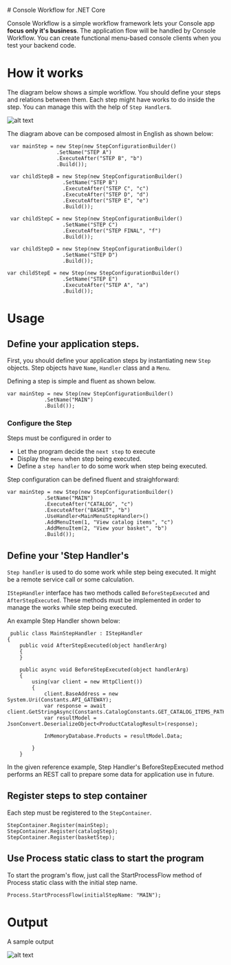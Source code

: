 
﻿# Console Workflow for .NET Core

Console Workflow is a simple workflow framework lets your Console app **focus only it's business**. The application flow  will be handled by Console Workflow. You can create functional menu-based console clients when you test your backend code.    

# How it works

The diagram below shows a simple workflow. You should define your steps and relations between them. Each step might have works to do inside the step. You can manage this with the help of `Step Handler`s.

![alt text](https://i.ibb.co/6sn0y5C/workflow-diagram.png)

The diagram above can be composed almost in English as shown below:

     var mainStep = new Step(new StepConfigurationBuilder()
                    .SetName("STEP A")
                    .ExecuteAfter("STEP B", "b")
                    .Build());
                    
     var childStepB = new Step(new StepConfigurationBuilder()
                      .SetName("STEP B")
                      .ExecuteAfter("STEP C", "c")
                      .ExecuteAfter("STEP D", "d")
                      .ExecuteAfter("STEP E", "e")
                      .Build());
                      
     var childStepC = new Step(new StepConfigurationBuilder()
                      .SetName("STEP C")
                      .ExecuteAfter("STEP FINAL", "f")
                      .Build());
                      
     var childStepD = new Step(new StepConfigurationBuilder()
                      .SetName("STEP D")
                      .Build());
                      
    var childStepE = new Step(new StepConfigurationBuilder()
                      .SetName("STEP E")
                      .ExecuteAfter("STEP A", "a")
                      .Build());


# Usage

## Define your application steps.
First, you should define your application steps by instantiating new `Step` objects. Step objects have `Name`, `Handler` class and a `Menu`.

Defining a step is simple and fluent as shown below.

    var mainStep = new Step(new StepConfigurationBuilder()
                .SetName("MAIN")
                .Build());
 
 ### Configure the Step
 Steps must be configured in order to
 - Let the program decide the `next step` to execute
 - Display the `menu` when step being executed.
 - Define a `step handler` to do some work when step being executed.

Step configuration can be defined fluent and straighforward:
 

    var mainStep = new Step(new StepConfigurationBuilder()
                .SetName("MAIN")
                .ExecuteAfter("CATALOG", "c")
                .ExecuteAfter("BASKET", "b")            
                .UseHandler<MainMenuStepHandler>()
                .AddMenuItem(1, "View catalog items", "c")
                .AddMenuItem(2, "View your basket", "b")
                .Build());
                
 ## Define your 'Step Handler's
 `Step handler` is used to do some work while step being executed. It might be a remote service call or some calculation. 

`IStepHandler` interface has two methods called `BeforeStepExecuted` and `AfterStepExecuted`. These methods must be implemented in order to manage the works while step being executed.

An example Step Handler shown below:

     public class MainStepHandler : IStepHandler
    {
        public void AfterStepExecuted(object handlerArg)
        {
        }

        public async void BeforeStepExecuted(object handlerArg)
        {
            using(var client = new HttpClient())
            {
                client.BaseAddress = new System.Uri(Constants.API_GATEWAY);
                var response = await client.GetStringAsync(Constants.CatalogConstants.GET_CATALOG_ITEMS_PATH);
                var resultModel = JsonConvert.DeserializeObject<ProductCatalogResult>(response);

                InMemoryDatabase.Products = resultModel.Data;
            
            }                    
        }

In the given reference example, Step Handler's BeforeStepExecuted method performs an REST call to prepare some data for application use in future.

## Register steps to step container
Each step must be registered to the `StepContainer`. 

    
    StepContainer.Register(mainStep);
    StepContainer.Register(catalogStep);
    StepContainer.Register(basketStep);


## Use Process static class to start the program
To start the program's flow, just call the StartProcessFlow method of Process static class with the initial step name.

    Process.StartProcessFlow(initialStepName: "MAIN");

# Output
A sample output 

![alt text](https://i.ibb.co/VBKrcx9/sample-output.png)
